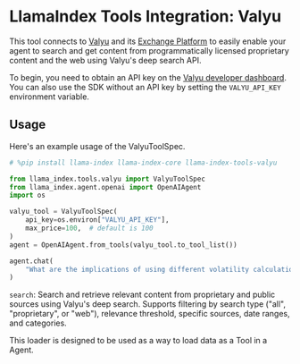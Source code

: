 # LlamaIndex Tools Integration: Valyu

This tool connects to [Valyu](https://www.valyu.network/) and its [Exchange Platform](https://platform.valyu.network/) to easily enable
your agent to search and get content from programmatically licensed proprietary content and the web using Valyu's deep search API.

To begin, you need to obtain an API key on the [Valyu developer dashboard](https://platform.valyu.network/user/account/api-keys). You can also use the SDK without an API key by setting the `VALYU_API_KEY` environment variable.

## Usage

Here's an example usage of the ValyuToolSpec.

```python
# %pip install llama-index llama-index-core llama-index-tools-valyu

from llama_index.tools.valyu import ValyuToolSpec
from llama_index.agent.openai import OpenAIAgent
import os

valyu_tool = ValyuToolSpec(
    api_key=os.environ["VALYU_API_KEY"],
    max_price=100,  # default is 100
)
agent = OpenAIAgent.from_tools(valyu_tool.to_tool_list())

agent.chat(
    "What are the implications of using different volatility calculation methods (EWMA vs. GARCH) in Value at Risk (VaR) modeling for fixed income portfolios?"
)
```

`search`: Search and retrieve relevant content from proprietary and public sources using Valyu's deep search. Supports filtering by search type ("all", "proprietary", or "web"), relevance threshold, specific sources, date ranges, and categories.

This loader is designed to be used as a way to load data as a Tool in a Agent.
